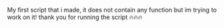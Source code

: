 My first script that i made, it does not contain any function but im trying to work on it! thank you for running the script 🔥🔥🔥
